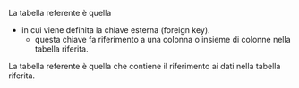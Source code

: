 La tabella referente è quella 
- in cui viene definita la chiave esterna (foreign key). 
	- questa chiave fa riferimento a una colonna o insieme di colonne nella tabella riferita. 

La tabella referente è quella che contiene il riferimento ai dati nella tabella riferita.